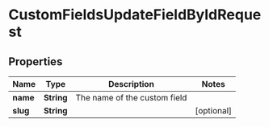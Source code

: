

# CustomFieldsUpdateFieldByIdRequest


## Properties

| Name | Type | Description | Notes |
|------------ | ------------- | ------------- | -------------|
|**name** | **String** | The name of the custom field |  |
|**slug** | **String** |  |  [optional] |



